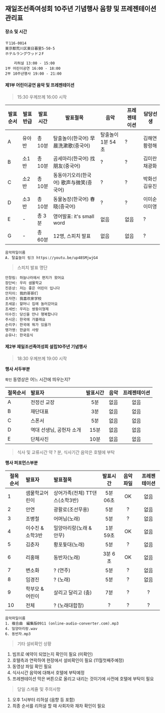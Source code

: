 ## 재일조선족여성회 10주년 기념행사 음향 및 프레젠테이션 관리표 

#### 장소 및 시간
 
```
〒116‐0014　
東京都荒川区東日暮里5‐50‐5　
ホテルラングウッド２F

    리허설 13:00 - 15:00 
1부 어린이공연 16:00 - 18:00 
2부 10주년행사 19:00 - 21:00 

```

#### 제1부 어린이공연 음악 및 프레젠테이션 

> 15:30 우께쯔께 16:00 시작 

발표순서 | 발표반급 | 발표시간 | 발표절목 | 음악 | 프레젠테이션 | 담당선생 
---|---|---|---|---|---|---
A|유아반|총 10분| 탈출놀이(한국어) 早晨洗漱歌(중국어)| 탈출놀이 1분 54초 | ?| 김해연 황령해
B|소1반|총 10분| 곰세마리(한국어) 找朋友(중국어)| ?| ?| 김미란 채광화
C|소2반|총 10분| 동동아기오리(한국어) 歌声与微笑(중국어)| ?| ?| 박화선 김유진
D|소3반|총 10분| 동물농장(한국어) 春晓(중국어)|?|?|이미순 이미영
E|-|총 3분| 영어발표: it's small word | 없음 | 없음 | ? 
G|-|총 60분| 12명, 스피치 발표 | 없음 | 없음 | ?

```
음악파일이름 
A. 탈출놀이 링크 https://youtu.be/up48SMjwjG4 

```


> 스피치 발표 명단

``` 
안창림: 하늘나라에서 편지가 왔어요 
장단비: 우리 샘물학교 
진준상: 저는 좋은 어린이 입니다
안지이: 我的哥哥们
조자연: 我喜欢泉学校
조세윤: 할머니 집에 놀러갔어요 
조세빈: 우리는 쌍둥이형제 
이수진: 당신을 만나 행복합니다
주시은: 한국에 가볼래요 
손리쿠: 한국에 뭐가 있을가
맹가영: 한글의 사랑 
순유나: 한국음식 
```

#### 제2부 재일조선족여성회 설립10주년 기념행사 

> 18:30 우께쯔께 19:00 시작 

**행사 서두부분** 

`확인` 동영상은 어느 시간에 띄우는지?

절목순서 | 발표자 | 발표시간 | 음악 | 프레젠테이션 
---|:---|:---:|:---:|:---:
A | 전정선 교장 | 5분 | 없음 | 없음 
B | 재단대표 | 3분 | 없음 | 없음 
C | 스폰서 | 5분 | 없음 | 없음 
D | 역대 선생님, 공헌자 소개 | 15분 | 없음 | 없음 
E | 단체사진 | 10분 | 없음 | 없음 

> 식사 및 교류시간 약 ? 분, 식사기간 음악은 호텔에 부탁 
 
**행사 퍼포먼스부분** 

절목순서 | 발표자 | 발표절목 | 발표시간 | 음악파일 | 프레젠테이션 
---|:---|:---|:---:|:---:|:---:
1 | 샘물학교어린이 | 상어가족(전체) TT댄스(소학3반) | 5분 06초 | OK | 없음 
2 | 안연 | 광활로(조선무용) | 5분 | ? | 없음
3 | 조병철 | 어머님(노래) | 5분 | ? | 없음 
4 | 이수진 & 소학3반 | 밀양아리랑(노래 & 안무) | 1분 59초 | OK | 없음
5 | 김춘자 | 황포돛대(노래) | 5분 | ? | 없음
6 | 리홍매 | 동반자(노래) | 3분 6초 | OK | 없음
7 | 변소화 | ? (연주) | 5분 | ? | 없음
8 | 임경진 | ? (노래) | 5분 | ? | 없음
9 | 학부모 & 어린이 | 살리고 달리고 (춤) | 7분 | ? | ?
10 | 전체 | ? (노래대합창) | ? | ? | ?

```
음악파일이름 
1. 複合曲　編集版0911 (online-audio-converter.com).mp3
4. 밀양아리랑.wav
6. 동반자.mp3

```

> 기타 설비확인 상황 
1. 빔프로 예약이 되었는지 확인이 필요 (미확인)
2. 호텔측과 연락하여 현장에서 설비확인이 필요 (11월첫째주예정)
3. 동영상 파일 확인 필요 
4. 식사시간 음악에 대해서 호텔에 부탁예정 
5. 프레젠테이션 막은 버튼으로 올리고 내리는 것이기에 사전에 호텔에 부탁이 필요 

> 당일 스케쥴 및 주의사항 
1. 오후 1시부터 리허설 (음향 등 포함)
2. 최종 순서를 리허설 할 때 사회자와 재차 확인이 필요 








